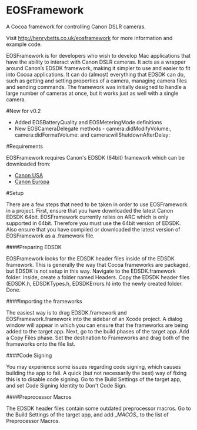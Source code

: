 EOSFramework
============

A Cocoa framework for controlling Canon DSLR cameras.

Visit http://henrybetts.co.uk/eosframework for more information and example code.

EOSFramework is for developers who wish to develop Mac applications that have the ability to interact with Canon DSLR cameras. It acts as a wrapper around Canon’s EDSDK framework, making it simpler to use and easier to fit into Cocoa applications. It can do (almost) everything that EDSDK can do, such as getting and setting properties of a camera, managing camera files and sending commands. The framework was initially designed to handle a large number of cameras at once, but it works just as well with a single camera.

#New for v0.2

* Added EOSBatteryQuality and EOSMeteringMode definitions
* New EOSCameraDelegate methods - camera:didModifyVolume:, camera:didFormatVolume: and camera:willShutdownAfterDelay:

#Requirements

EOSFramework requires Canon's EDSDK (64bit) framework which can be downloaded from:
* [Canon USA](http://www.usa.canon.com/cusa/consumer/standard_display/sdk_homepage)
* [Canon Europa](https://www.didp.canon-europa.com)

#Setup

There are a few steps that need to be taken in order to use EOSFramework in a project. First, ensure that you have downloaded the latest Canon EDSDK 64bit. EOSFramework currently relies on ARC which is only supported in 64bit. Therefore you must use the 64bit version of EDSDK. Also ensure that you have compiled or downloaded the latest version of EOSFramework as a .framework file.

####Preparing EDSDK

EOSFramework looks for the EDSDK header files inside of the EDSDK framework. This is generally the way that Cocoa frameworks are packaged, but EDSDK is not setup in this way. Navigate to the EDSDK.framework folder. Inside, create a folder named Headers. Copy the EDSDK header files (EDSDK.h, EDSDKTypes.h, EDSDKErrors.h) into the newly created folder. Done.

####Importing the frameworks

The easiest way is to drag EDSDK.framework and EOSFramework.framework into the sidebar of an Xcode project. A dialog window will appear in which you can ensure that the frameworks are being added to the target app. Next, go to the build phases of the target app. Add a Copy Files phase. Set the destination to Frameworks and drag both of the frameworks onto the file list.

####Code Signing

You may experience some issues regarding code signing, which causes building the app to fail. A quick (but not necessarily the best) way of fixing this is to disable code signing. Go to the Build Settings of the target app, and set Code Signing Identity to Don't Code Sign.

####Preprocessor Macros

The EDSDK header files contain some outdated preprocessor macros. Go to the Build Settings of the target app, and add \__MACOS__ to the list of Preprocessor Macros.
